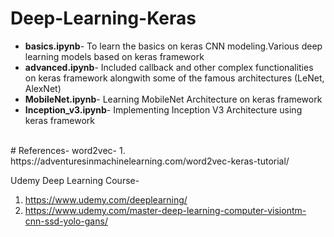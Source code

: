 # Deep-Learning-Keras
* **basics.ipynb**- To learn the basics on keras CNN modeling.Various deep learning models based on keras framework
* **advanced.ipynb**- Included callback and other complex functionalities on keras framework alongwith some of the famous architectures (LeNet, AlexNet)
* **MobileNet.ipynb**- Learning MobileNet Architecture on keras framework
* **Inception_v3.ipynb**- Implementing Inception V3 Architecture using keras framework
<br>
# References-
word2vec-
1. https://adventuresinmachinelearning.com/word2vec-keras-tutorial/

Udemy Deep Learning Course-
1. https://www.udemy.com/deeplearning/<br>
2. https://www.udemy.com/master-deep-learning-computer-visiontm-cnn-ssd-yolo-gans/<br>


